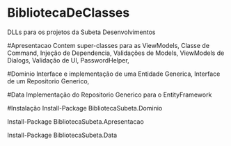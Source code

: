 # BibliotecaDeClasses
DLLs para os projetos da Subeta Desenvolvimentos

#Apresentacao
Contem super-classes para as ViewModels,
Classe de Command,
Injeção de Dependencia,
Validações de Models,
ViewModels de Dialogs,
Validação de UI,
PasswordHelper,

#Dominio
Interface e implementação de uma Entidade Generica,
Interface de um Repositorio Generico,

#Data
Implementação do Repositorio Generico para o EntityFramework

#Instalação 
Install-Package BibliotecaSubeta.Dominio

Install-Package BibliotecaSubeta.Apresentacao

Install-Package BibliotecaSubeta.Data
